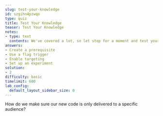 ```yaml
---
slug: test-your-knowledge
id: szgihn4pzwqo
type: quiz
title: Test Your Knowledge
teaser: Test Your Knowledge
notes:
- type: text
  contents: We've covered a lot, so let stop for a moment and test your knowledge.
answers:
- Create a prerequisite
- Use a flag trigger
- Enable targeting
- Set up an experiment
solution:
- 2
difficulty: basic
timelimit: 600
lab_config:
  default_layout_sidebar_size: 0
---
```

How do we make sure our new code is only delivered to a specific audience?
